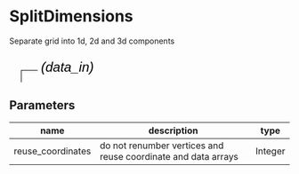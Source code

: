 
# SplitDimensions
Separate grid into 1d, 2d and 3d components

<svg width="2910.0" height="300" >
<style>.text { font: normal 24.0px sans-serif;}tspan{ font: italic 24.0px sans-serif;}.moduleName{ font: italic 30px sans-serif;}</style>
<rect x="0" y="60" width="291.0" height="90" rx="5" ry="5" style="fill:#64c8c8ff;" />
<rect x="6.0" y="60" width="30" height="30" rx="0" ry="0" style="fill:#c81e1eff;" >
<title>data_in</title></rect>
<rect x="21.0" y="30" width="1.0" height="30" rx="0" ry="0" style="fill:#000000;" />
<rect x="21.0" y="30" width="30" height="1.0" rx="0" ry="0" style="fill:#000000;" />
<text x="57.0" y="33.0" class="text" ><tspan> (data_in)</tspan></text>
<rect x="6.0" y="120" width="30" height="30" rx="0" ry="0" style="fill:#c8c81eff;" >
<title>data_out_3d</title></rect>
<rect x="21.0" y="150" width="1.0" height="120" rx="0" ry="0" style="fill:#000000;" />
<rect x="21.0" y="270" width="30" height="1.0" rx="0" ry="0" style="fill:#000000;" />
<text x="57.0" y="273.0" class="text" ><tspan> (data_out_3d)</tspan></text>
<rect x="42.0" y="120" width="30" height="30" rx="0" ry="0" style="fill:#c8c81eff;" >
<title>data_out_2d</title></rect>
<rect x="57.0" y="150" width="1.0" height="90" rx="0" ry="0" style="fill:#000000;" />
<rect x="57.0" y="240" width="30" height="1.0" rx="0" ry="0" style="fill:#000000;" />
<text x="93.0" y="243.0" class="text" ><tspan> (data_out_2d)</tspan></text>
<rect x="78.0" y="120" width="30" height="30" rx="0" ry="0" style="fill:#c8c81eff;" >
<title>data_out_1d</title></rect>
<rect x="93.0" y="150" width="1.0" height="60" rx="0" ry="0" style="fill:#000000;" />
<rect x="93.0" y="210" width="30" height="1.0" rx="0" ry="0" style="fill:#000000;" />
<text x="129.0" y="213.0" class="text" ><tspan> (data_out_1d)</tspan></text>
<rect x="114.0" y="120" width="30" height="30" rx="0" ry="0" style="fill:#c8c81eff;" >
<title>data_out_0d</title></rect>
<rect x="129.0" y="150" width="1.0" height="30" rx="0" ry="0" style="fill:#000000;" />
<rect x="129.0" y="180" width="30" height="1.0" rx="0" ry="0" style="fill:#000000;" />
<text x="165.0" y="183.0" class="text" ><tspan> (data_out_0d)</tspan></text>
<text x="6.0" y="115.5" class="moduleName" >SplitDimensions</text></svg>

## Parameters
|name|description|type|
|-|-|-|
|reuse_coordinates|do not renumber vertices and reuse coordinate and data arrays|Integer|
